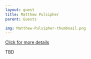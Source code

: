 ```yaml
---
layout: guest
title: Matthew Pulsipher
parent: Guests

img: Matthew-Pulsipher-thumbnail.png
---
```




<div class="badge-base LI-profile-badge" data-locale="en_US" data-size="medium" data-theme="light" data-type="VERTICAL" data-vanity="matthew-pulsipher-2284a916" data-version="v1"><a class="badge-base__link LI-simple-link" href="https://www.linkedin.com/in/matthew-pulsipher-2284a916?trk=profile-badge">Click for more details</a></div>


TBD
